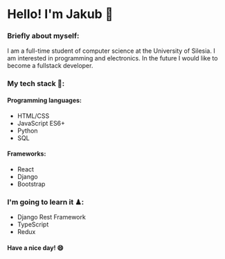 # Hello! I'm Jakub 👋

### Briefly about myself:
I am a full-time student of computer science at the University of Silesia. I am interested in programming and electronics. In the future I would like to become a fullstack developer.

### My tech stack 🧠:
#### Programming languages:
- HTML/CSS
- JavaScript ES6+
- Python
- SQL

#### Frameworks:
- React
- Django
- Bootstrap

### I'm going to learn it ♟:
- Django Rest Framework
- TypeScript
- Redux

#### Have a nice day! 😄
